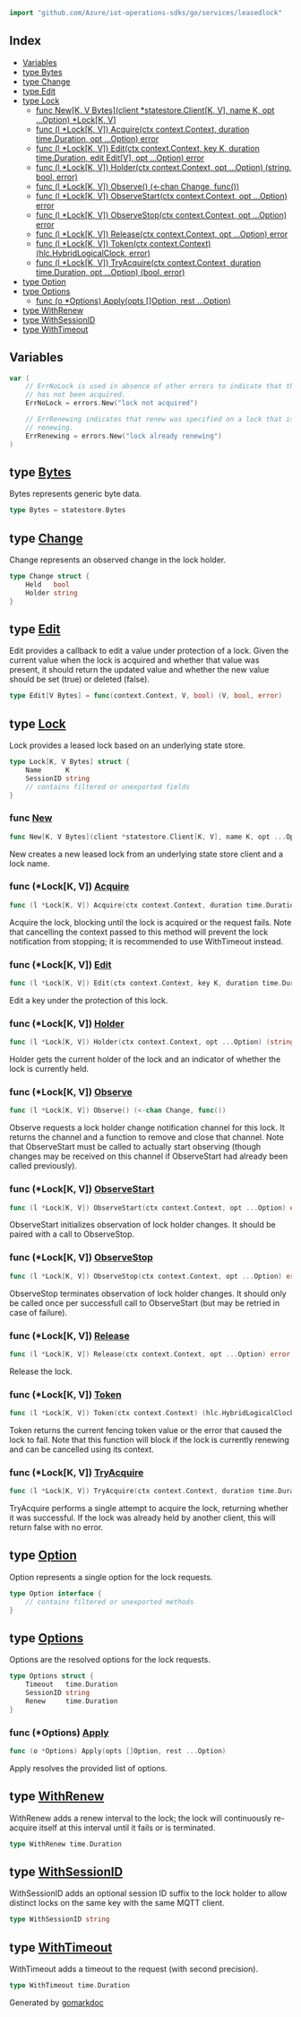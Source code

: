 <!-- Code generated by gomarkdoc. DO NOT EDIT -->

```go
import "github.com/Azure/iot-operations-sdks/go/services/leasedlock"
```

## Index

- [Variables](<#variables>)
- [type Bytes](<#Bytes>)
- [type Change](<#Change>)
- [type Edit](<#Edit>)
- [type Lock](<#Lock>)
  - [func New\[K, V Bytes\]\(client \*statestore.Client\[K, V\], name K, opt ...Option\) \*Lock\[K, V\]](<#New>)
  - [func \(l \*Lock\[K, V\]\) Acquire\(ctx context.Context, duration time.Duration, opt ...Option\) error](<#Lock[K, V].Acquire>)
  - [func \(l \*Lock\[K, V\]\) Edit\(ctx context.Context, key K, duration time.Duration, edit Edit\[V\], opt ...Option\) error](<#Lock[K, V].Edit>)
  - [func \(l \*Lock\[K, V\]\) Holder\(ctx context.Context, opt ...Option\) \(string, bool, error\)](<#Lock[K, V].Holder>)
  - [func \(l \*Lock\[K, V\]\) Observe\(\) \(\<\-chan Change, func\(\)\)](<#Lock[K, V].Observe>)
  - [func \(l \*Lock\[K, V\]\) ObserveStart\(ctx context.Context, opt ...Option\) error](<#Lock[K, V].ObserveStart>)
  - [func \(l \*Lock\[K, V\]\) ObserveStop\(ctx context.Context, opt ...Option\) error](<#Lock[K, V].ObserveStop>)
  - [func \(l \*Lock\[K, V\]\) Release\(ctx context.Context, opt ...Option\) error](<#Lock[K, V].Release>)
  - [func \(l \*Lock\[K, V\]\) Token\(ctx context.Context\) \(hlc.HybridLogicalClock, error\)](<#Lock[K, V].Token>)
  - [func \(l \*Lock\[K, V\]\) TryAcquire\(ctx context.Context, duration time.Duration, opt ...Option\) \(bool, error\)](<#Lock[K, V].TryAcquire>)
- [type Option](<#Option>)
- [type Options](<#Options>)
  - [func \(o \*Options\) Apply\(opts \[\]Option, rest ...Option\)](<#Options.Apply>)
- [type WithRenew](<#WithRenew>)
- [type WithSessionID](<#WithSessionID>)
- [type WithTimeout](<#WithTimeout>)


## Variables

<a name="ErrNoLock"></a>

```go
var (
    // ErrNoLock is used in absence of other errors to indicate that the lock
    // has not been acquired.
    ErrNoLock = errors.New("lock not acquired")

    // ErrRenewing indicates that renew was specified on a lock that is already
    // renewing.
    ErrRenewing = errors.New("lock already renewing")
)
```

<a name="Bytes"></a>
## type [Bytes](<https://github.com/Azure/iot-operations-sdks/blob/main/go/services/leasedlock/lock.go#L16>)

Bytes represents generic byte data.

```go
type Bytes = statestore.Bytes
```

<a name="Change"></a>
## type [Change](<https://github.com/Azure/iot-operations-sdks/blob/main/go/services/leasedlock/lock.go#L31-L34>)

Change represents an observed change in the lock holder.

```go
type Change struct {
    Held   bool
    Holder string
}
```

<a name="Edit"></a>
## type [Edit](<https://github.com/Azure/iot-operations-sdks/blob/main/go/services/leasedlock/edit.go#L16>)

Edit provides a callback to edit a value under protection of a lock. Given the current value when the lock is acquired and whether that value was present, it should return the updated value and whether the new value should be set \(true\) or deleted \(false\).

```go
type Edit[V Bytes] = func(context.Context, V, bool) (V, bool, error)
```

<a name="Lock"></a>
## type [Lock](<https://github.com/Azure/iot-operations-sdks/blob/main/go/services/leasedlock/lock.go#L19-L28>)

Lock provides a leased lock based on an underlying state store.

```go
type Lock[K, V Bytes] struct {
    Name      K
    SessionID string
    // contains filtered or unexported fields
}
```

<a name="New"></a>
### func [New](<https://github.com/Azure/iot-operations-sdks/blob/main/go/services/leasedlock/lock.go#L56-L60>)

```go
func New[K, V Bytes](client *statestore.Client[K, V], name K, opt ...Option) *Lock[K, V]
```

New creates a new leased lock from an underlying state store client and a lock name.

<a name="Lock[K, V].Acquire"></a>
### func \(\*Lock\[K, V\]\) [Acquire](<https://github.com/Azure/iot-operations-sdks/blob/main/go/services/leasedlock/lock.go#L183-L187>)

```go
func (l *Lock[K, V]) Acquire(ctx context.Context, duration time.Duration, opt ...Option) error
```

Acquire the lock, blocking until the lock is acquired or the request fails. Note that cancelling the context passed to this method will prevent the lock notification from stopping; it is recommended to use WithTimeout instead.

<a name="Lock[K, V].Edit"></a>
### func \(\*Lock\[K, V\]\) [Edit](<https://github.com/Azure/iot-operations-sdks/blob/main/go/services/leasedlock/edit.go#L19-L25>)

```go
func (l *Lock[K, V]) Edit(ctx context.Context, key K, duration time.Duration, edit Edit[V], opt ...Option) error
```

Edit a key under the protection of this lock.

<a name="Lock[K, V].Holder"></a>
### func \(\*Lock\[K, V\]\) [Holder](<https://github.com/Azure/iot-operations-sdks/blob/main/go/services/leasedlock/lock.go#L274-L277>)

```go
func (l *Lock[K, V]) Holder(ctx context.Context, opt ...Option) (string, bool, error)
```

Holder gets the current holder of the lock and an indicator of whether the lock is currently held.

<a name="Lock[K, V].Observe"></a>
### func \(\*Lock\[K, V\]\) [Observe](<https://github.com/Azure/iot-operations-sdks/blob/main/go/services/leasedlock/lock.go#L312>)

```go
func (l *Lock[K, V]) Observe() (<-chan Change, func())
```

Observe requests a lock holder change notification channel for this lock. It returns the channel and a function to remove and close that channel. Note that ObserveStart must be called to actually start observing \(though changes may be received on this channel if ObserveStart had already been called previously\).

<a name="Lock[K, V].ObserveStart"></a>
### func \(\*Lock\[K, V\]\) [ObserveStart](<https://github.com/Azure/iot-operations-sdks/blob/main/go/services/leasedlock/lock.go#L290>)

```go
func (l *Lock[K, V]) ObserveStart(ctx context.Context, opt ...Option) error
```

ObserveStart initializes observation of lock holder changes. It should be paired with a call to ObserveStop.

<a name="Lock[K, V].ObserveStop"></a>
### func \(\*Lock\[K, V\]\) [ObserveStop](<https://github.com/Azure/iot-operations-sdks/blob/main/go/services/leasedlock/lock.go#L300>)

```go
func (l *Lock[K, V]) ObserveStop(ctx context.Context, opt ...Option) error
```

ObserveStop terminates observation of lock holder changes. It should only be called once per successfull call to ObserveStart \(but may be retried in case of failure\).

<a name="Lock[K, V].Release"></a>
### func \(\*Lock\[K, V\]\) [Release](<https://github.com/Azure/iot-operations-sdks/blob/main/go/services/leasedlock/lock.go#L241-L244>)

```go
func (l *Lock[K, V]) Release(ctx context.Context, opt ...Option) error
```

Release the lock.

<a name="Lock[K, V].Token"></a>
### func \(\*Lock\[K, V\]\) [Token](<https://github.com/Azure/iot-operations-sdks/blob/main/go/services/leasedlock/lock.go#L91-L93>)

```go
func (l *Lock[K, V]) Token(ctx context.Context) (hlc.HybridLogicalClock, error)
```

Token returns the current fencing token value or the error that caused the lock to fail. Note that this function will block if the lock is currently renewing and can be cancelled using its context.

<a name="Lock[K, V].TryAcquire"></a>
### func \(\*Lock\[K, V\]\) [TryAcquire](<https://github.com/Azure/iot-operations-sdks/blob/main/go/services/leasedlock/lock.go#L105-L109>)

```go
func (l *Lock[K, V]) TryAcquire(ctx context.Context, duration time.Duration, opt ...Option) (bool, error)
```

TryAcquire performs a single attempt to acquire the lock, returning whether it was successful. If the lock was already held by another client, this will return false with no error.

<a name="Option"></a>
## type [Option](<https://github.com/Azure/iot-operations-sdks/blob/main/go/services/leasedlock/options.go#L14>)

Option represents a single option for the lock requests.

```go
type Option interface {
    // contains filtered or unexported methods
}
```

<a name="Options"></a>
## type [Options](<https://github.com/Azure/iot-operations-sdks/blob/main/go/services/leasedlock/options.go#L17-L21>)

Options are the resolved options for the lock requests.

```go
type Options struct {
    Timeout   time.Duration
    SessionID string
    Renew     time.Duration
}
```

<a name="Options.Apply"></a>
### func \(\*Options\) [Apply](<https://github.com/Azure/iot-operations-sdks/blob/main/go/services/leasedlock/options.go#L36-L39>)

```go
func (o *Options) Apply(opts []Option, rest ...Option)
```

Apply resolves the provided list of options.

<a name="WithRenew"></a>
## type [WithRenew](<https://github.com/Azure/iot-operations-sdks/blob/main/go/services/leasedlock/options.go#L32>)

WithRenew adds a renew interval to the lock; the lock will continuously re\-acquire itself at this interval until it fails or is terminated.

```go
type WithRenew time.Duration
```

<a name="WithSessionID"></a>
## type [WithSessionID](<https://github.com/Azure/iot-operations-sdks/blob/main/go/services/leasedlock/options.go#L28>)

WithSessionID adds an optional session ID suffix to the lock holder to allow distinct locks on the same key with the same MQTT client.

```go
type WithSessionID string
```

<a name="WithTimeout"></a>
## type [WithTimeout](<https://github.com/Azure/iot-operations-sdks/blob/main/go/services/leasedlock/options.go#L24>)

WithTimeout adds a timeout to the request \(with second precision\).

```go
type WithTimeout time.Duration
```

Generated by [gomarkdoc](<https://github.com/princjef/gomarkdoc>)

